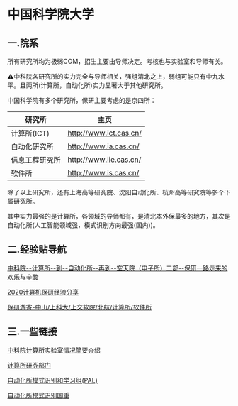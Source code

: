 # 中国科学院大学

## 一.院系

所有研究所均为极弱COM，招生主要由导师决定。考核也与实验室和导师有关。

⚠中科院各研究所的实力完全与导师相关，强组清北之上，弱组可能只有中九水平。且两所(计算所，自动化所)实力显著大于其他研究所。

中国科学院有多个研究所，保研主要考虑的是京四所：

| 研究所         | 主页                   |
| -------------- | ---------------------- |
| 计算所(ICT)    | http://www.ict.cas.cn/ |
| 自动化研究所   | http://www.ia.cas.cn/  |
| 信息工程研究所 | http://www.iie.cas.cn/ |
| 软件所         | http://www.is.cas.cn/  |

除了以上研究所，还有上海高等研究院、沈阳自动化所、杭州高等研究院等多个下属研究所。

其中实力最强的是计算所，各领域的导师都有，是清北本外保最多的地方，其次是自动化所(人工智能领域强，模式识别方向最强(国内))。

## 二.经验贴导航

[中科院--计算所--到--自动化所--再到--空天院（电子所）二部--保研一路走来的欢乐与辛酸](http://t.csdnimg.cn/Z9pmW)

[2020计算机保研经验分享](https://www.cnblogs.com/XDU-Lakers/p/12932210.html)

[保研游寄-中山/上科大/上交软院/北航/计算所/软件所](https://honoka.tech/2023/01/15/baoyan/)

## 三.一些链接

[中科院计算所实验室情况简要介绍](http://cskaoyan.com/thread-237791-1-2.html)

[计算所研究部门](http://www.ict.cas.cn/jssgk/zzjg/kyxt/clqxpzdsys/js/)

[自动化所模式识别和学习组(PAL)](http://www.nlpr.ia.ac.cn/pal/index.html)

[自动化所模式识别国重](http://www.nlpr.ia.ac.cn/cn/index.html)

